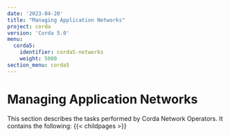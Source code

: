 ```yaml
---
date: '2023-04-20'
title: "Managing Application Networks"
project: corda
version: 'Corda 5.0'
menu:
  corda5:
    identifier: corda5-networks
    weight: 5000
section_menu: corda5
---
```

# Managing Application Networks

This section describes the tasks performed by Corda Network Operators. It contains the following:
{{< childpages >}}